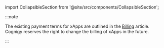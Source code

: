 import CollapsibleSection from '@site/src/components/CollapsibleSection';

:::note

  The existing payment terms for xApps are outlined in the [Billing](https://docs.cognigy.com/ai/administer/billing/) article. Cognigy reserves the right to change the billing of xApps in the future.

:::

